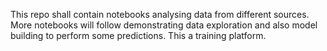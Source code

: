 ﻿This repo shall contain notebooks analysing data from different sources. More notebooks will follow demonstrating data exploration and also model building to perform some predictions. 
This a training platform.



